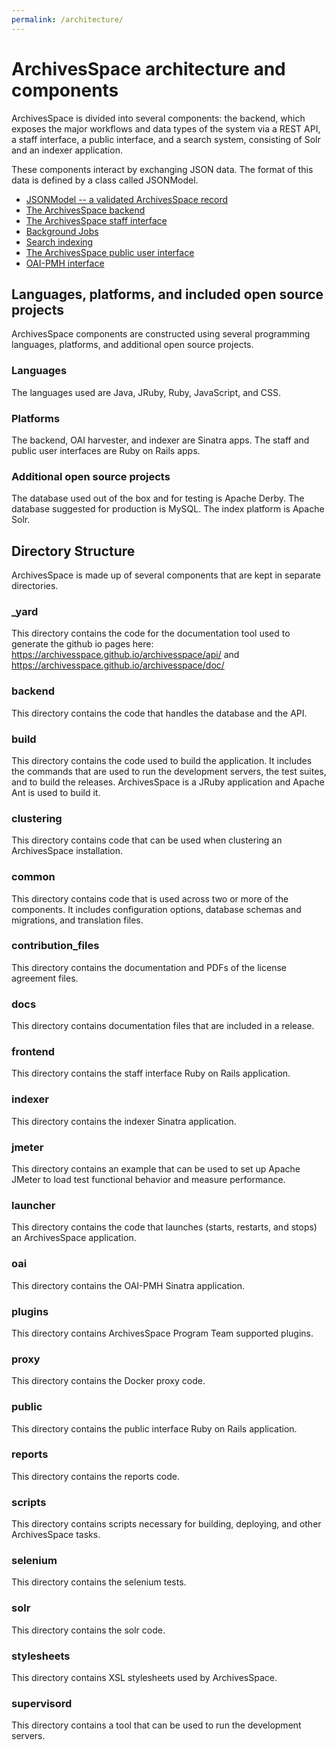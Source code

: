 ```yaml
---
permalink: /architecture/
---
```


# ArchivesSpace architecture and components

ArchivesSpace is divided into several components: the backend, which
exposes the major workflows and data types of the system via a
REST API, a staff interface, a public interface, and a search system,
consisting of Solr and an indexer application.

These components interact by exchanging JSON data.  The format of this
data is defined by a class called JSONModel.

* [JSONModel -- a validated ArchivesSpace record](./jsonmodel.html)
* [The ArchivesSpace backend](./backend)
* [The ArchivesSpace staff interface](./frontend)
* [Background Jobs](./jobs)
* [Search indexing](./search)
* [The ArchivesSpace public user interface](./public)
* [OAI-PMH interface](./oai-pmh)

## Languages, platforms, and included open source projects

ArchivesSpace components are constructed using several programming languages, platforms, and additional open source projects.

### Languages

The languages used are Java, JRuby, Ruby, JavaScript, and CSS.

### Platforms

The backend, OAI harvester, and indexer are Sinatra apps. The staff and public user interfaces are Ruby on Rails apps.

### Additional open source projects

The database used out of the box and for testing is Apache Derby. The database suggested for production is MySQL. The index platform is Apache Solr.

## Directory Structure

ArchivesSpace is made up of several components that are kept in separate directories.

### \_yard

This directory contains the code for the documentation tool used to generate the github io pages here: https://archivesspace.github.io/archivesspace/api/ and https://archivesspace.github.io/archivesspace/doc/

### backend

This directory contains the code that handles the database and the API.

### build

This directory contains the code used to build the application. It includes the commands that are used to run the development servers, the test suites, and to build the releases. ArchivesSpace is a JRuby application and Apache Ant is used to build it.

### clustering

This directory contains code that can be used when clustering an ArchivesSpace installation.

### common

This directory contains code that is used across two or more of the components. It includes configuration options, database schemas and migrations, and translation files.

### contribution_files

This directory contains the documentation and PDFs of the license agreement files.

### docs

This directory contains documentation files that are included in a release.

### frontend

This directory contains the staff interface Ruby on Rails application.

### indexer

This directory contains the indexer Sinatra application.

### jmeter

This directory contains an example that can be used to set up Apache JMeter to load test functional behavior and measure performance.

### launcher

This directory contains the code that launches (starts, restarts, and stops) an ArchivesSpace application.

### oai

This directory contains the OAI-PMH Sinatra application.

### plugins

This directory contains ArchivesSpace Program Team supported plugins.

### proxy

This directory contains the Docker proxy code.

### public

This directory contains the public interface Ruby on Rails application.

### reports

This directory contains the reports code.

### scripts

This directory contains scripts necessary for building, deploying, and other ArchivesSpace tasks.

### selenium

This directory contains the selenium tests.

### solr

This directory contains the solr code.

### stylesheets

This directory contains XSL stylesheets used by ArchivesSpace.

### supervisord

This directory contains a tool that can be used to run the development servers.
